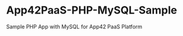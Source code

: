 App42PaaS-PHP-MySQL-Sample
==========================

Sample PHP App with MySQL for App42 PaaS Platform

